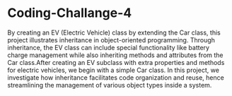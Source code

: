 # Coding-Challange-4

By creating an EV (Electric Vehicle) class by extending the Car class, this project illustrates inheritance in object-oriented programming. Through inheritance, the EV class can include special functionality like battery charge management while also inheriting methods and attributes from the Car class.After creating an EV subclass with extra properties and methods for electric vehicles, we begin with a simple Car class. In this project, we investigate how inheritance facilitates code organization and reuse, hence streamlining the management of various object types inside a system.
